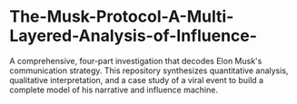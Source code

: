 # The-Musk-Protocol-A-Multi-Layered-Analysis-of-Influence-
A comprehensive, four-part investigation that decodes Elon Musk's communication strategy. This repository synthesizes quantitative analysis, qualitative interpretation, and a case study of a viral event to build a complete model of his narrative and influence machine.

